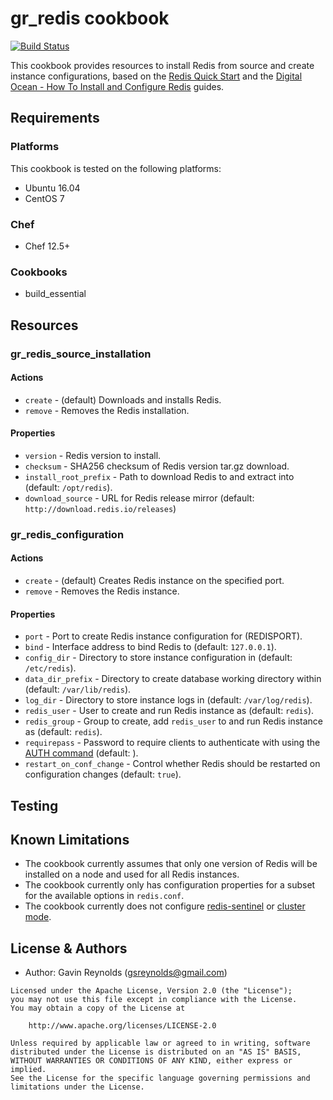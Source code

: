 # gr_redis cookbook

[![Build Status](https://travis-ci.org/gsreynolds/gr_redis.svg?branch=master)](https://travis-ci.org/gsreynolds/gr_redis)

This cookbook provides resources to install Redis from source and create instance configurations, based on the [Redis Quick Start](https://redis.io/topics/quickstart) and the [Digital Ocean - How To Install and Configure Redis](https://www.digitalocean.com/community/tutorials/how-to-install-and-configure-redis-on-ubuntu-16-04) guides.

## Requirements

### Platforms

This cookbook is tested on the following platforms:
- Ubuntu 16.04
- CentOS 7

### Chef

- Chef 12.5+

### Cookbooks

- build_essential

## Resources

### gr_redis_source_installation

#### Actions

- `create` - (default) Downloads and installs Redis.
- `remove` - Removes the Redis installation.

#### Properties

- `version` - Redis version to install.
- `checksum` - SHA256 checksum of Redis version tar.gz download.
- `install_root_prefix` - Path to download Redis to and extract into (default: `/opt/redis`).
- `download_source` - URL for Redis release mirror (default: `http://download.redis.io/releases`)

### gr_redis_configuration

#### Actions

- `create` - (default) Creates Redis instance on the specified port.
- `remove` - Removes the Redis instance.

#### Properties

- `port` - Port to create Redis instance configuration for (REDISPORT).
- `bind` - Interface address to bind Redis to (default: `127.0.0.1`).
- `config_dir` - Directory to store instance configuration in (default: `/etc/redis`).
- `data_dir_prefix` - Directory to create database working directory within (default: `/var/lib/redis`).
- `log_dir` - Directory to store instance logs in (default: `/var/log/redis`).
- `redis_user` - User to create and run Redis instance as (default: `redis`).
- `redis_group` - Group to create, add `redis_user` to and run Redis instance as (default: `redis`).
- `requirepass` - Password to require clients to authenticate with using the [AUTH command](https://redis.io/commands/auth) (default: ).
- `restart_on_conf_change` - Control whether Redis should be restarted on configuration changes (default: `true`).

## Testing


## Known Limitations
- The cookbook currently assumes that only one version of Redis will be installed on a node and used for all Redis instances.
- The cookbook currently only has configuration properties for a subset for the available options in `redis.conf`.
- The cookbook currently does not configure [redis-sentinel](https://redis.io/topics/sentinel) or [cluster mode](https://redis.io/topics/cluster-tutorial).

## License & Authors

- Author: Gavin Reynolds (<gsreynolds@gmail.com>)

```text
Licensed under the Apache License, Version 2.0 (the "License");
you may not use this file except in compliance with the License.
You may obtain a copy of the License at

    http://www.apache.org/licenses/LICENSE-2.0

Unless required by applicable law or agreed to in writing, software
distributed under the License is distributed on an "AS IS" BASIS,
WITHOUT WARRANTIES OR CONDITIONS OF ANY KIND, either express or implied.
See the License for the specific language governing permissions and
limitations under the License.
```
